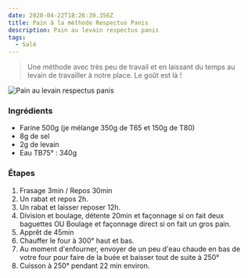```yaml
---
date: 2020-04-22T18:26:39.356Z
title: Pain à la méthode Respectus Panis
description: Pain au levain respectus panis
tags:
  - Salé
---
```

> Une méthode avec très peu de travail et en laissant du temps au levain de travailler à notre place. Le goût est là !

![Pain au levain respectus panis](/assets/respectus-panis.jpg "Pain au levain respectus panis")

### Ingrédients

* Farine 500g (je mélange 350g de T65 et 150g de T80)
* 8g de sel
* 2g de levain
* Eau TB75° : 340g

### Étapes

1. Frasage 3min / Repos 30min
2. Un rabat et repos 2h.
3. Un rabat et laisser reposer 12h.
4. Division et boulage, détente 20min et façonnage si on fait deux baguettes OU Boulage et façonnage direct si on fait un gros pain.
5. Apprêt de 45min
6. Chauffer le four à 300° haut et bas.
7. Au moment d'enfourner, envoyer de un peu d'eau chaude en bas de votre four pour faire de la buée et baisser tout de suite à 250°
8. Cuisson à 250° pendant 22 min environ.
